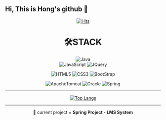 ## Hi, This is Hong's github 👋

<!--
**Hongs14/Hongs14** is a ✨ _special_ ✨ repository because its `README.md` (this file) appears on your GitHub profile.

Here are some ideas to get you started:

- 🔭 I’m currently working on ...
- 🌱 I’m currently learning ...
- 👯 I’m looking to collaborate on ...
- 🤔 I’m looking for help with ...
- 💬 Ask me about ...
- 📫 How to reach me: ...
- 😄 Pronouns: ...
- ⚡ Fun fact: ...
-->
<div align="center">
  
[![Hits](https://hits.seeyoufarm.com/api/count/incr/badge.svg?url=https%3A%2F%2Fgithub.com%2FHongs14&count_bg=%23D636DB&title_bg=%234E4251&icon=ghostery.svg&icon_color=%23FDFDFD&title=hits&edge_flat=false)](https://hits.seeyoufarm.com)
 
#  🛠STACK
  
![Java](https://img.shields.io/badge/Java-007396.svg?&style=flat&logo=Java&logoColor=white)  
![JavaScript](https://img.shields.io/badge/JavaScript-F7DF1E.svg?&style=flat&logo=JavaScript&logoColor=white)
![JQuery](https://img.shields.io/badge/JQuery-0769AD.svg?&style=flat&logo=jQuery&logoColor=white)
  
![HTML5](https://img.shields.io/badge/HTML5-E34F26.svg?&style=flat&logo=HTML5&logoColor=white)
![CSS3](https://img.shields.io/badge/CSS3-1572B6.svg?&style=flat&logo=CSS3&logoColor=white)
![BootStrap](https://img.shields.io/badge/Bootstrap4-7952B3.svg?&style=flat&logo=Bootstrap&logoColor=white)
  
![ApacheTomcat](https://img.shields.io/badge/ApacheTomcat-F8DC75.svg?&style=flat&logo=ApacheTomcat&logoColor=white)
![Oracle](https://img.shields.io/badge/Oracle-F80000.svg?&style=flat&logo=Oracle&logoColor=white)
![Spring](https://img.shields.io/badge/Spring-6DB33F.svg?&style=flate&logo=Spring&logoColor=white)

<hr>

[![Top Langs](https://github-readme-stats.vercel.app/api/top-langs/?username=anuraghazra)](https://github.com/anuraghazra/github-readme-stats)

<hr>

🔭 current project =  **Spring Project - LMS System**

</div>

